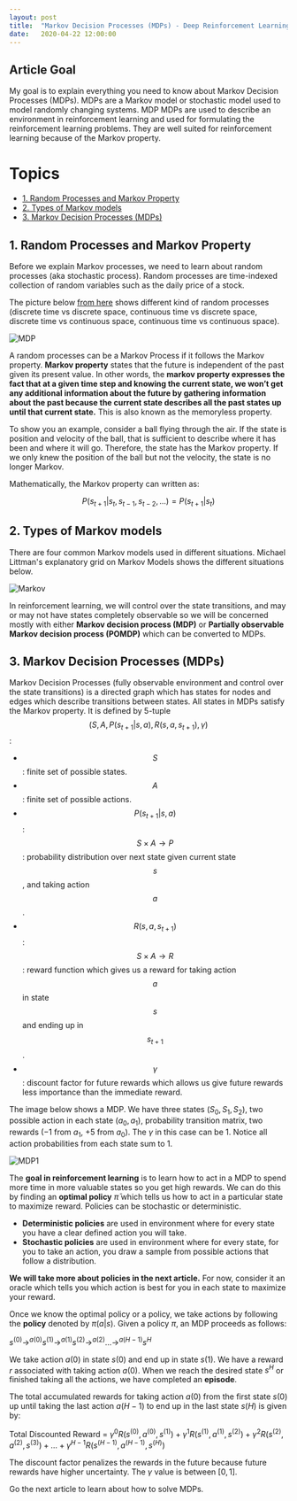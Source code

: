```yaml
---
layout: post
title:  "Markov Decision Processes (MDPs) - Deep Reinforcement Learning Series"
date:   2020-04-22 12:00:00
---
```



## Article Goal

My goal is to explain everything you need to know about Markov Decision Processes (MDPs). MDPs are a Markov model or stochastic model used to model randomly changing systems. MDP MDPs are used to describe an environment in reinforcement learning and used for formulating the reinforcement learning problems. They are well suited for reinforcement learning because of the Markov property.

# Topics
- [1. Random Processes and Markov Property](#1-random-processes-and-markov-property)
- [2. Types of Markov models](#2-types-of-markov-models)
- [3. Markov Decision Processes (MDPs)](#3-markov-decision-processes)

## 1. Random Processes and Markov Property

Before we explain Markov processes, we need to learn about random processes (aka stochastic process). Random processes are time-indexed collection of random variables such as the daily price of a stock. 

The picture below [from here](https://towardsdatascience.com/brief-introduction-to-markov-chains-2c8cab9c98ab) shows different kind of random processes (discrete time vs discrete space, continuous time vs discrete space, discrete time vs continuous space, continuous time vs continuous space).

![MDP]

[MDP]: https://1.bp.blogspot.com/-DdVr-io6k34/XqCDhggYmMI/AAAAAAAAJQk/jsIUXeZsV2g_14Z_e8Sngw0pONLCPkWPQCLcBGAsYHQ/s1600/mdp.jpeg

A random processes can be a Markov Process if it follows the Markov property. **Markov property** states that the future is independent of the past given its present value. In other words, the **markov property expresses the fact that at a given time step and knowing the current state, we won’t get any additional information about the future by gathering information about the past because the current state describes all the past states up until that current state.** This is also known as the memoryless property. 

To show you an example, consider a ball flying through the air. If the state is position and velocity of the ball, that is sufficient to describe where it has been and where it will go. Therefore, the state has the Markov property. If we only knew the position of the ball but not the velocity, the state is no longer Markov.

Mathematically, the Markov property can written as:

$$
P(s_{t+1} |  s_{t}, s_{t-1}, s_{t-2}, ...) = P(s_{t+1} | s_{t})
$$

## 2. Types of Markov models

There are four common Markov models used in different situations. Michael Littman's explanatory grid on Markov Models shows the different situations below.

![Markov]

[Markov]: https://1.bp.blogspot.com/-hIYsh3rUjws/XqCH51OnZ7I/AAAAAAAAJQw/7zyWVq3Hy54AirPcRvn2LuTKhturkBArQCLcBGAsYHQ/s1600/markov_models.png

In reinforcement learning, we will control over the state transitions, and may or may not have states completely observable so we will be concerned mostly with either **Markov decision process (MDP)** or **Partially observable Markov decision process (POMDP)** which can be converted to MDPs.

## 3. Markov Decision Processes (MDPs)

Markov Decision Processes (fully observable environment and control over the state transitions) is a directed graph which has states for nodes and edges which describe transitions between states. All states in MDPs satisfy the Markov property. It is defined by 5-tuple $$(S, A, P(s_{t+1} | s, a), R(s, a, s_{t+1}), \gamma)$$:
- $$S$$: finite set of possible states.
- $$A$$: finite set of possible actions.
- $$P(s_{t+1} | s, a)$$: $$S \times A \rightarrow P$$: probability distribution over next state given current state $$s$$, and taking action $$a$$.
- $$R(s, a, s_{t+1})$$: $$S \times A \rightarrow R$$: reward function which gives us a reward for taking action $$a$$ in state $$s$$ and ending up in $$s_{t+1}$$.
- $$\gamma$$: discount factor for future rewards which allows us give future rewards less importance than the immediate reward.

The image below shows a MDP. We have three states $(S_{0}, S_{1}, S_{2})$, two possible action in each state $(a_{0}, a_{1})$, probability transition matrix, two rewards ($-1$ from $a_1$, $+5$ from $a_0$). The $\gamma$ in this case can be $1$. Notice all action probabilities from each state sum to $1$.

![MDP1]

[MDP1]: https://1.bp.blogspot.com/-O__4eGY-qNo/XqIYFywWhrI/AAAAAAAAJRQ/lCoKe2-WAvILsXGmhhswZfnCxWmZQXh4QCLcBGAsYHQ/s1600/MDP.png

The **goal in reinforcement learning** is to learn how to act in a MDP to spend more time in more valuable states so you get high rewards. We can do this by finding an **optimal policy** $\bar{\pi}$ which tells us how to act in a particular state to maximize reward. Policies can be stochastic or deterministic. 
- **Deterministic policies** are used in environment where for every state you have a clear defined action you will take. 
- **Stochastic policies** are used in environment where for every state, for you to take an action, you draw a sample from possible actions that follow a distribution.

**We will take more about policies in the next article.** For now, consider it an oracle which tells you which action is best for you in each state to maximize your reward.

Once we know the optimal policy or a policy, we take actions by following the **policy** denoted by $\pi(a | s)$. Given a policy $\pi$, an MDP proceeds as follows:

$s^{(0)} \rightarrow^{a(0)} s^{(1)} \rightarrow^{a(1)} s^{(2)} \rightarrow^{a(2)} ...  \rightarrow^{a(H-1)} s^{H}$  

We take action $a(0)$ in state $s(0)$ and end up in state $s(1)$. We have a reward $r$ associated with taking action $a(0)$. When we reach the desired state $s^H$ or finished taking all the actions, we have completed an **episode**.

The total accumulated rewards for taking action $a(0)$ from the first state $s(0)$ up until taking the last action $a(H-1)$ to end up in the last state $s(H)$ is given by:

Total Discounted Reward = $\gamma^{0} R(s^{(0)}, a^{(0)}, s^{(1)}) + \gamma^{1} R(s^{(1)}, a^{(1)}, s^{(2)}) + \gamma^{2} R(s^{(2)}, a^{(2)}, s^{(3)}) + ... +\gamma^{H-1}R(s^{(H-1)}, a^{(H-1)}, s^{(H)})$

The discount factor penalizes the rewards in the future because future rewards have higher uncertainty. The $\gamma$ value is between $[0, 1]$.

Go the next article to learn about how to solve MDPs.